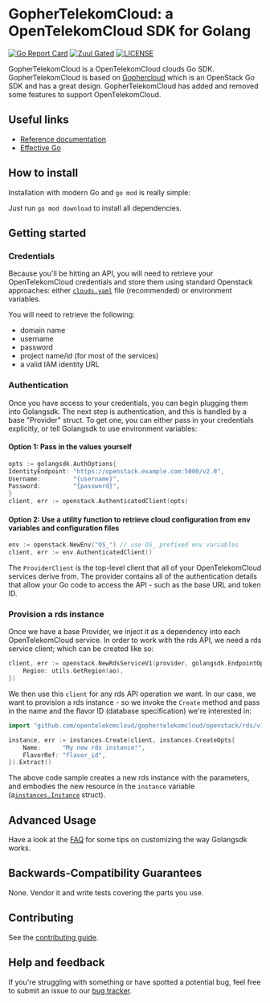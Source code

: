# GopherTelekomCloud: a OpenTelekomCloud SDK for Golang

[![Go Report Card](https://goreportcard.com/badge/github.com/opentelekomcloud/gophertelekomcloud?branch=master)](https://goreportcard.com/badge/github.com/opentelekomcloud/gophertelekomcloud)
[![Zuul Gated](https://zuul-ci.org/gated.svg)](https://zuul.eco.tsi-dev.otc-service.com/t/eco/buildsets?project=opentelekomcloud%2Fgophertelekomcloud&pipeline=gate)
[![LICENSE](https://img.shields.io/badge/license-Apache%202-blue.svg)](https://github.com/opentelekomcloud/gophertelekomcloud/blob/master/LICENSE)

GopherTelekomCloud is a OpenTelekomCloud clouds Go SDK. GopherTelekomCloud is based
on [Gophercloud](https://github.com/gophercloud/gophercloud)
which is an OpenStack Go SDK and has a great design. GopherTelekomCloud has added and removed some features to support
OpenTelekomCloud.

## Useful links

* [Reference documentation](http://godoc.org/github.com/opentelekomcloud/gophertelekomcloud)
* [Effective Go](https://golang.org/doc/effective_go.html)

## How to install

Installation with modern Go and `go mod` is really simple:

Just run `go mod download` to install all dependencies.

## Getting started

### Credentials

Because you'll be hitting an API, you will need to retrieve your OpenTelekomCloud credentials and store them using
standard Openstack approaches:
either [`clouds.yaml`](https://docs.openstack.org/python-openstackclient/latest/configuration/index.html)
file (recommended) or environment variables.

You will need to retrieve the following:

* domain name
* username
* password
* project name/id (for most of the services)
* a valid IAM identity URL

### Authentication

Once you have access to your credentials, you can begin plugging them into Golangsdk. The next step is authentication,
and this is handled by a base
"Provider" struct. To get one, you can either pass in your credentials explicitly, or tell Golangsdk to use environment
variables:

#### Option 1: Pass in the values yourself

```go
opts := golangsdk.AuthOptions{
IdentityEndpoint: "https://openstack.example.com:5000/v2.0",
Username:         "{username}",
Password:         "{password}",
}
client, err := openstack.AuthenticatedClient(opts)
```

#### Option 2: Use a utility function to retrieve cloud configuration from env variables and configuration files

```go
env := openstack.NewEnv("OS_") // use OS_ prefixed env variables
client, err := env.AuthenticatedClient()
```

The `ProviderClient` is the top-level client that all of your OpenTelekomCloud services derive from. The provider
contains all of the authentication details that allow your Go code to access the API - such as the base URL and token
ID.

### Provision a rds instance

Once we have a base Provider, we inject it as a dependency into each OpenTelekomCloud service. In order to work with the
rds API, we need a rds service client; which can be created like so:

```go
client, err := openstack.NewRdsServiceV1(provider, golangsdk.EndpointOpts{
	Region: utils.GetRegion(ao),
})
```

We then use this `client` for any rds API operation we want. In our case, we want to provision a rds instance - so we
invoke the `Create` method and pass in the name and the flavor ID (database specification) we're interested in:

```go
import "github.com/opentelekomcloud/gophertelekomcloud/openstack/rds/v1/instances"

instance, err := instances.Create(client, instances.CreateOpts{
	Name:      "My new rds instance!",
	FlavorRef: "flavor_id",
}).Extract()
```

The above code sample creates a new rds instance with the parameters, and embodies the new resource in the `instance`
variable (a[`instances.Instance`](http://godoc.org/github.com/opentelekomcloud/gophertelekomcloud) struct).

## Advanced Usage

Have a look at the [FAQ](./FAQ.md) for some tips on customizing the way Golangsdk works.

## Backwards-Compatibility Guarantees

None. Vendor it and write tests covering the parts you use.

## Contributing

See the [contributing guide](./.github/CONTRIBUTING.md).

## Help and feedback

If you're struggling with something or have spotted a potential bug, feel free to submit an issue to
our [bug tracker](https://github.com/opentelekomcloud/gophertelekomcloud/issues).
